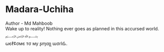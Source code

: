 # Madara-Uchiha
Author - Md Mahboob <br>
Wake up to reality! Nothing ever goes as planned in this accursed world.
<br>
﷽
<br>
ωєℓ¢σмє тσ му ʂɱαʅʅ ɯσɾlԃ.